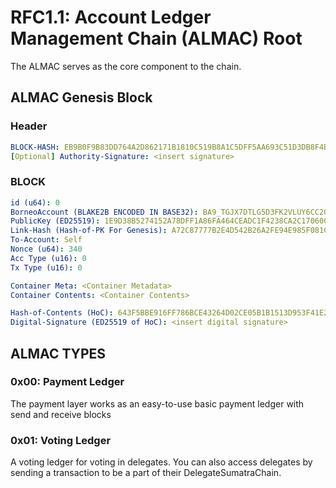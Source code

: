 # RFC1.1: Account Ledger Management Chain (ALMAC) Root

The ALMAC serves as the core component to the chain.

## ALMAC Genesis Block

### Header

```yaml
BLOCK-HASH: EB9B0F9B83DD764A2D862171B1810C519B8A1C5DFF5AA693C51D3DB8F4B801DF
[Optional] Authority-Signature: <insert signature>
```

### BLOCK

```yaml
id (u64): 0
BorneoAccount (BLAKE2B ENCODED IN BASE32): BA9_TGJX7DTLG5D3FK2VLUY6CC2O775EJLQHF33QHPCJRO2Z26LIFR3Q
PublicKey (ED25519): 1E9D38B5274152A78DFF1A86FA464CEADC1F4238CA2C17060C3C507349424A34
Link-Hash (Hash-of-PK For Genesis): A72C87777B2E4D542B26A2FE94E985F081C0489996CFA8210240A3EBC2C87621
To-Account: Self
Nonce (u64): 340
Acc Type (u16): 0
Tx Type (u16): 0

Container Meta: <Container Metadata>
Container Contents: <Container Contents>

Hash-of-Contents (HoC): 643F5BBE916FF786BCE43264D02CE05B1B1513D953F41E2D5CB5D25319E9811C
Digital-Signature (ED25519 of HoC): <insert digital signature>
```

## ALMAC TYPES

### 0x00: Payment Ledger

The payment layer works as an easy-to-use basic payment ledger with send and receive blocks

### 0x01: Voting Ledger

A voting ledger for voting in delegates. You can also access delegates by sending a transaction to be a part of their DelegateSumatraChain.
